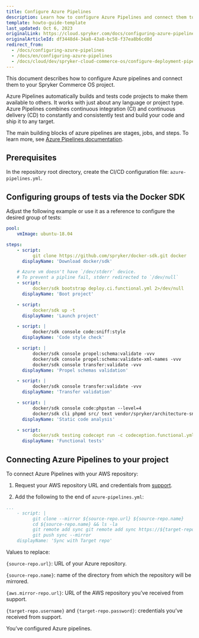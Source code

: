 ```yaml
---
title: Configure Azure Pipelines
description: Learn how to configure Azure Pipelines and connect them to your project.
template: howto-guide-template
last_updated: Oct 6, 2023
originalLink: https://cloud.spryker.com/docs/configuring-azure-pipelines
originalArticleId: df3448d4-34a8-43a8-bc58-f37ea8b6cd8d
redirect_from:
  - /docs/configuring-azure-pipelines
  - /docs/en/configuring-azure-pipelines
  - /docs/cloud/dev/spryker-cloud-commerce-os/configure-deployment-pipelines/configuring-azure-pipelines.html
---
```


This document describes how to configure Azure pipelines and connect them to your Spryker Commerce OS project.

Azure Pipelines automatically builds and tests code projects to make them available to others. It works with just about any language or project type. Azure Pipelines combines continuous integration (CI) and continuous delivery (CD) to constantly and consistently test and build your code and ship it to any target.

The main building blocks of azure pipelines are stages, jobs, and steps. To learn more, see [Azure Pipelines documentation](https://docs.microsoft.com/en-us/azure/devops/pipelines/?view=azure-devops).

## Prerequisites

In the repository root directory, create the CI/CD configuration file: `azure-pipelines.yml`.

## Configuring groups of tests via the Docker SDK

Adjust the following example or use it as a reference to configure the desired group of tests:

```yaml
pool:
    vmImage: ubuntu-18.04

steps:
    - script:
          git clone https://github.com/spryker/docker-sdk.git docker
      displayName: 'Download docker/sdk'

    # Azure vm doesn't have `/dev/stderr` device.
    # To prevent a pipline fail, stderr redirected to `/dev/null`
    - script:
          docker/sdk bootstrap deploy.ci.functional.yml 2>/dev/null
      displayName: 'Boot project'

    - script:
          docker/sdk up -t
      displayName: 'Launch project'

    - script: |
          docker/sdk console code:sniff:style
      displayName: 'Code style check'

    - script: |
          docker/sdk console propel:schema:validate -vvv
          docker/sdk console propel:schema:validate-xml-names -vvv
          docker/sdk console transfer:validate -vvv
      displayName: 'Propel schemas validation'

    - script: |
          docker/sdk console transfer:validate -vvv
      displayName: 'Transfer validation'

    - script: |
          docker/sdk console code:phpstan --level=4
          docker/sdk cli phpmd src/ text vendor/spryker/architecture-sniffer/src/ruleset.xml --minimumpriority 2
      displayName: 'Static code analysis'

    - script:
          docker/sdk testing codecept run -c codeception.functional.yml
      displayName: 'Functional tests'
  ```

## Connecting Azure Pipelines to your project

To connect Azure Pipelines with your AWS repository:
1. Request your AWS repository URL and credentials from [support](https://spryker.force.com/support/s/).

2. Add the following to the end of `azure-pipelines.yml`:
```yaml
...
    - script: |
          git clone --mirror ${source-repo.url} ${source-repo.name}
          cd ${source-repo.name} && ls -la
          git remote add sync git remote add sync https://${target-repo.username}:${target-repo.password}@${target-repo.url}
          git push sync --mirror
    displayName: 'Sync with Target repo'
```

Values to replace:

`{source-repo.url}`: URL of your Azure repository.

`{source-repo.name}`: name of the directory from which the repository will be mirrored.

`{aws.mirror-repo.url}`: URL of the AWS repository you’ve received from support.

`{target-repo.username}` and `{target-repo.password}`: credentials you’ve received from support.



You’ve configured Azure pipelines.
